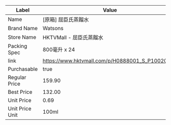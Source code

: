| Label           | Value                                           |
| --------------- | ----------------------------------------------- |
| Name            | [原箱] 屈臣氏蒸餾水                                     |
| Brand Name      | Watsons                                         |
| Store Name      | HKTVMall - 屈臣氏蒸餾水                               |
| Packing Spec    | 800毫升 x 24                                      |
| link            | https://www.hktvmall.com/p/H0888001_S_P10020854 |
| Purchasable     | true                                            |
| Regular Price   | 159.90                                          |
| Best Price      | 132.00                                          |
| Unit Price      | 0.69                                            |
| Unit Price Unit | 100ml                                           |
